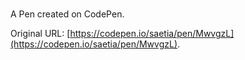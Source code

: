 # 

A Pen created on CodePen.

Original URL: [https://codepen.io/saetia/pen/MwvgzL](https://codepen.io/saetia/pen/MwvgzL).

